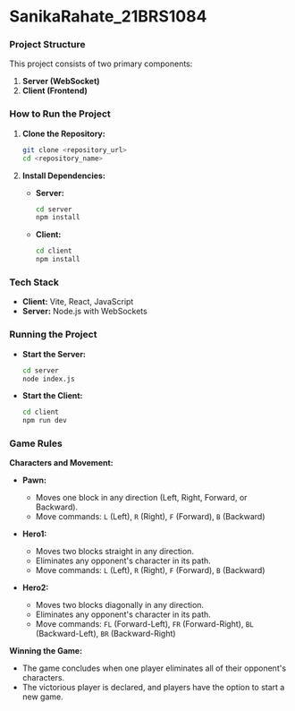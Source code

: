 ﻿# SanikaRahate_21BRS1084
### Project Structure

This project consists of two primary components:

1. **Server (WebSocket)**
2. **Client (Frontend)**

### How to Run the Project

1. **Clone the Repository:**
   ```bash
   git clone <repository_url>
   cd <repository_name>
   ```

2. **Install Dependencies:**

   - **Server:** 
     ```bash
     cd server
     npm install
     ```
   
   - **Client:**
     ```bash
     cd client
     npm install
     ```

### Tech Stack

- **Client:** Vite, React, JavaScript
- **Server:** Node.js with WebSockets

### Running the Project

- **Start the Server:**
  ```bash
  cd server
  node index.js
  ```

- **Start the Client:**
  ```bash
  cd client
  npm run dev
  ```

### Game Rules

**Characters and Movement:**

- **Pawn:**
  - Moves one block in any direction (Left, Right, Forward, or Backward).
  - Move commands: `L` (Left), `R` (Right), `F` (Forward), `B` (Backward)

- **Hero1:**
  - Moves two blocks straight in any direction.
  - Eliminates any opponent's character in its path.
  - Move commands: `L` (Left), `R` (Right), `F` (Forward), `B` (Backward)

- **Hero2:**
  - Moves two blocks diagonally in any direction.
  - Eliminates any opponent's character in its path.
  - Move commands: `FL` (Forward-Left), `FR` (Forward-Right), `BL` (Backward-Left), `BR` (Backward-Right)

**Winning the Game:**
- The game concludes when one player eliminates all of their opponent's characters.
- The victorious player is declared, and players have the option to start a new game.
